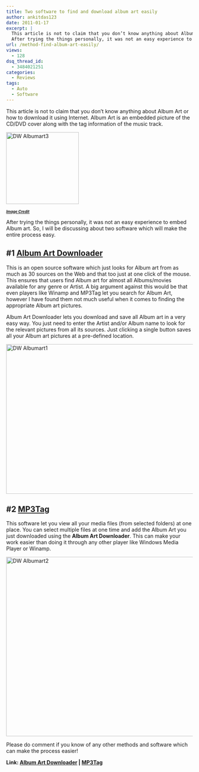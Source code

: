 ```yaml
---
title: Two software to find and download album art easily
author: ankitdas123
date: 2011-01-17
excerpt: |
  This article is not to claim that you don’t know anything about Album Art or how to download it using Internet. Album Art is an embedded picture of the CD/DVD cover alongwith the tag information of the music track.
  After trying the things personally, it was not an easy experience to embed Album art. So, I will be discussing about two software which will make the entire process easy.
url: /method-find-album-art-easily/
views:
  - 128
dsq_thread_id:
  - 3484021251
categories:
  - Reviews
tags:
  - Auto
  - Software
---
```

This article is not to claim that you don’t know anything about Album Art or how to download it using Internet. Album Art is an embedded picture of the CD/DVD cover along with the tag information of the music track.

[<img style="background-image: none; padding-left: 0px; padding-right: 0px; display: inline; padding-top: 0px; border: 0px;" title="DW Albumart3" src="http://cdn.devilsworkshop.org/files/2011/01/DW-Albumart3_thumb.jpg" border="0" alt="DW Albumart3" width="196" height="194" />][1]

<span style="text-decoration: underline;"><em><span style="font-size: x-small;"><a href="http://i.ehow.com/images/a07/14/vb/include-picture-mp3-file-200X200.jpg" onclick="_gaq.push(['_trackEvent', 'outbound-article', 'http://i.ehow.com/images/a07/14/vb/include-picture-mp3-file-200X200.jpg', 'Image Credit']);" target="_blank"><strong>Image Credit</strong></a></span></em></span>

After trying the things personally, it was not an easy experience to embed Album art. So, I will be discussing about two software which will make the entire process easy.

## #1 <a href="http://sourceforge.net/projects/album-art/files/album-art-xui/AlbumArtDownloaderXUI-0.37.1.exe/download" onclick="_gaq.push(['_trackEvent', 'outbound-article', 'http://sourceforge.net/projects/album-art/files/album-art-xui/AlbumArtDownloaderXUI-0.37.1.exe/download', 'Album Art Downloader']);" target="_blank">Album Art Downloader</a>

This is an open source software which just looks for Album art from as much as 30 sources on the Web and that too just at one click of the mouse. This ensures that users find Album art for almost all Albums/movies available for any genre or Artist. A big argument against this would be that even players like Winamp and MP3Tag let you search for Album Art, however I have found them not much useful when it comes to finding the appropriate Album art pictures.

Album Art Downloader lets you download and save all Album art in a very easy way. You just need to enter the Artist and/or Album name to look for the relevant pictures from all its sources. Just clicking a single button saves all your Album art pictures at a pre-defined location.

[<img style="background-image: none; padding-left: 0px; padding-right: 0px; display: inline; padding-top: 0px; border: 0px;" title="DW Albumart1" src="http://cdn.devilsworkshop.org/files/2011/01/DW-Albumart1_thumb.png" border="0" alt="DW Albumart1" width="644" height="404" />][2]

## #2 <a href="http://www.mp3tag.de/en/download.html" onclick="_gaq.push(['_trackEvent', 'outbound-article', 'http://www.mp3tag.de/en/download.html', 'MP3Tag']);" target="_blank">MP3Tag</a>

This software let you view all your media files (from selected folders) at one place. You can select multiple files at one time and add the Album Art you just downloaded using the **Album Art Downloader**. This can make your work easier than doing it through any other player like Windows Media Player or Winamp.

[<img style="background-image: none; padding-left: 0px; padding-right: 0px; display: inline; padding-top: 0px; border: 0px;" title="DW Albumart2" src="http://cdn.devilsworkshop.org/files/2011/01/DW-Albumart2_thumb.png" border="0" alt="DW Albumart2" width="636" height="484" />][3]

Please do comment if you know of any other methods and software which can make the process easier!

**Link: <a href="http://sourceforge.net/projects/album-art/files/album-art-xui/AlbumArtDownloaderXUI-0.37.1.exe/download" onclick="_gaq.push(['_trackEvent', 'outbound-article', 'http://sourceforge.net/projects/album-art/files/album-art-xui/AlbumArtDownloaderXUI-0.37.1.exe/download', 'Album Art Downloader']);" target="_blank">Album Art Downloader</a> | <a href="http://www.mp3tag.de/en/download.html" onclick="_gaq.push(['_trackEvent', 'outbound-article', 'http://www.mp3tag.de/en/download.html', 'MP3Tag']);" target="_blank">MP3Tag</a>**

 [1]: http://cdn.devilsworkshop.org/files/2011/01/DW-Albumart3.jpg
 [2]: http://cdn.devilsworkshop.org/files/2011/01/DW-Albumart1.png
 [3]: http://cdn.devilsworkshop.org/files/2011/01/DW-Albumart2.png
